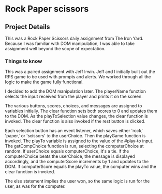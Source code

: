 # Rock Paper scissors

## Project Details

This was a Rock Paper Scissors daily assignment from The Iron Yard. Because I was familiar with DOM manipulation, I was able to take assignment well beyond the scope of expectation.

### Things to know

This was a paired assignment with Jeff Irwin. Jeff and I initially built out the RPS game to be used with prompts and alerts. We worked through all the logic to make the game fully functional.

I decided to add the DOM manipulation later. The playerName function selects the input received from the player and prints it on the screen.

The various buttons, scores, choices, and messages are assigned to variables initially. The clear function sets both scores to 0 and updates them to the DOM. As the playToSelection value changes, the clear function is invoked. The clear function is also invoked if the rest button is clicked.

Each selection button has an event listener, which saves either 'rock,' 'paper,' or 'scissors' to the userChoice. Then the playGame function is invoked. The playTo variable is assigned to the value of the #play-to input. The getCompChoice function is run, selecting the computerChoice at random. If userChoice equals computerChoice, it's a tie. If the computerChoice beats the userChoice, the message is displayed accordingly, and the computerScore increments by 1 and updates to the DOM. If computerScore equals the playTo value, the computer wins and the clear function is invoked.

The else statement implies the user won, so the same logic is run for the user, as was for the computer. 
